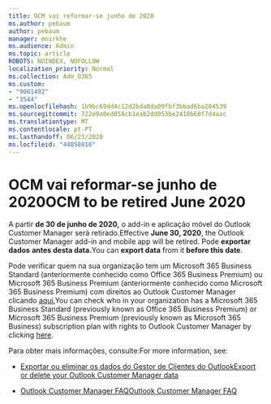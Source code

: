 ```yaml
---
title: OCM vai reformar-se junho de 2020
ms.author: pebaum
author: pebaum
manager: mnirkhe
ms.audience: Admin
ms.topic: article
ROBOTS: NOINDEX, NOFOLLOW
localization_priority: Normal
ms.collection: Adm_O365
ms.custom:
- "9001492"
- "3544"
ms.openlocfilehash: 1b9bc69dd4c12d2bda8da09fbf3bbad6ba204539
ms.sourcegitcommit: 722e9a0ed058cb1eab2dd053be2418b60f7d4aac
ms.translationtype: MT
ms.contentlocale: pt-PT
ms.lasthandoff: 06/23/2020
ms.locfileid: "44850810"
---
```

# <a name="ocm-to-be-retired-june-2020"></a><span data-ttu-id="37875-102">OCM vai reformar-se junho de 2020</span><span class="sxs-lookup"><span data-stu-id="37875-102">OCM to be retired June 2020</span></span>


<span data-ttu-id="37875-103">A partir **de 30 de junho de 2020,** o add-in e aplicação móvel do Outlook Customer Manager será retirado.</span><span class="sxs-lookup"><span data-stu-id="37875-103">Effective **June 30, 2020**, the Outlook Customer Manager add-in and mobile app will be retired.</span></span> <span data-ttu-id="37875-104">Pode **exportar dados** **antes desta data.**</span><span class="sxs-lookup"><span data-stu-id="37875-104">You can  **export data**  from it  **before this date**.</span></span>  

<span data-ttu-id="37875-105">Pode verificar quem na sua organização tem um Microsoft 365 Business Standard (anteriormente conhecido como Office 365 Business Premium) ou Microsoft 365 Business Premium (anteriormente conhecido como Microsoft 365 Business Premium) com direitos ao Outlook Customer Manager clicando [aqui.](https://admin.microsoft.com/AdminPortal/Home?ref=/users)</span><span class="sxs-lookup"><span data-stu-id="37875-105">You can check who in your organization has a Microsoft 365 Business Standard (previously known as Office 365 Business Premium) or Microsoft 365 Business Premium (previously known as Microsoft 365 Business) subscription plan with rights to Outlook Customer Manager by clicking [here](https://admin.microsoft.com/AdminPortal/Home?ref=/users).</span></span>

<span data-ttu-id="37875-106">Para obter mais informações, consulte:</span><span class="sxs-lookup"><span data-stu-id="37875-106">For more information, see:</span></span>

- [<span data-ttu-id="37875-107">Exportar ou eliminar os dados do Gestor de Clientes do Outlook</span><span class="sxs-lookup"><span data-stu-id="37875-107">Export or delete your Outlook Customer Manager data</span></span>](https://support.office.com/article/1a421cb4-e8de-4b44-bfb8-710b92820439)

- [<span data-ttu-id="37875-108">Outlook Customer Manager FAQ</span><span class="sxs-lookup"><span data-stu-id="37875-108">Outlook Customer Manager FAQ</span></span>](https://support.office.com/article/88e127ca-43a1-4c9d-8d52-6ad3a80f9c32)
